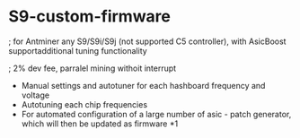 # S9-custom-firmware
; for Antminer any S9/S9i/S9j (not supported C5 controller), with AsicBoost supportadditional tuning functionality

; 2% dev fee, parralel mining withoit interrupt


* Manual settings and autotuner for each hashboard frequency and voltage
* Autotuning each chip frequencies 
* For automated configuration of a large number of asiс - patch generator, which will then be updated as firmware *1
